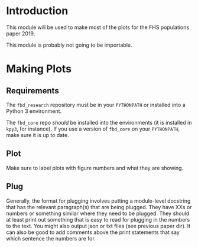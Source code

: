 # Introduction

This module will be used to make most of the plots for the FHS populations paper
2019.

This module is probably not going to be importable.

# Making Plots

## Requirements

The `fbd_research` repository must be in your `PYTHONPATH` or installed into
a Python 3 environment.

The `fbd_core` repo _should_ be installed into the environments (it is
installed in `kpy3`, for instance). If you use a version of `fbd_core` on your
`PYTHONPATH`, make sure it is up to date.


## Plot

Make sure to label plots with figure numbers and what they are showing.


## Plug

Generally, the format for plugging involves putting a module-level docstring
that has the relevant paragraph(s) that are being plugged. They have XXs or
numbers or something similar where they need to be plugged. They should at least
print out something that is easy to read for plugging in the numbers to the
text. You might also output json or txt files (see previous paper dir). It can
also be good to add comments above the print statements that say which sentence
the numbers are for.
